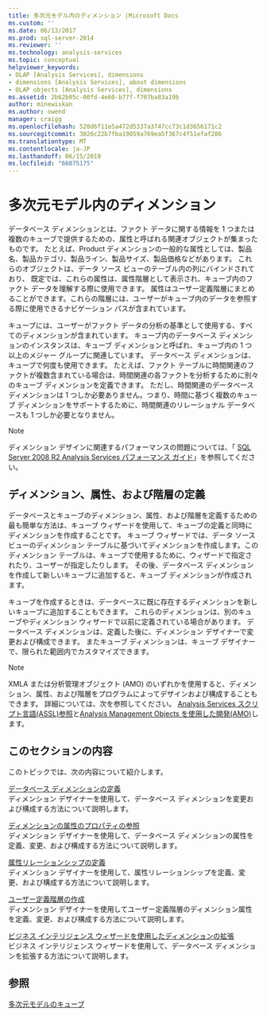 ```yaml
---
title: 多次元モデル内のディメンション |Microsoft Docs
ms.custom: ''
ms.date: 06/13/2017
ms.prod: sql-server-2014
ms.reviewer: ''
ms.technology: analysis-services
ms.topic: conceptual
helpviewer_keywords:
- OLAP [Analysis Services], dimensions
- dimensions [Analysis Services], about dimensions
- OLAP objects [Analysis Services], dimensions
ms.assetid: 2b62b05c-00fd-4e60-b77f-f707ba83a19b
author: minewiskan
ms.author: owend
manager: craigg
ms.openlocfilehash: 520d6f11e5a472d5337a3747cc73c1d3656171c2
ms.sourcegitcommit: 3026c22b7fba19059a769ea5f367c4f51efaf286
ms.translationtype: MT
ms.contentlocale: ja-JP
ms.lasthandoff: 06/15/2019
ms.locfileid: "66075175"
---
```

# <a name="dimensions-in-multidimensional-models"></a>多次元モデル内のディメンション
  データベース ディメンションとは、ファクト データに関する情報を 1 つまたは複数のキューブで提供するための、属性と呼ばれる関連オブジェクトが集まったものです。 たとえば、Product ディメンションの一般的な属性としては、製品名、製品カテゴリ、製品ライン、製品サイズ、製品価格などがあります。 これらのオブジェクトは、データ ソース ビューのテーブル内の列にバインドされており、 既定では、これらの属性は、属性階層として表示され、キューブ内のファクト データを理解する際に使用できます。 属性はユーザー定義階層にまとめることができます。これらの階層には、ユーザーがキューブ内のデータを参照する際に使用できるナビゲーション パスが含まれています。  
  
 キューブには、ユーザーがファクト データの分析の基準として使用する、すべてのディメンションが含まれています。 キューブ内のデータベース ディメンションのインスタンスは、キューブ ディメンションと呼ばれ、キューブ内の 1 つ以上のメジャー グループに関連しています。 データベース ディメンションは、キューブで何度も使用できます。 たとえば、ファクト テーブルに時間関連のファクトが複数含まれている場合は、時間関連の各ファクトを分析するために別々のキューブ ディメンションを定義できます。 ただし、時間関連のデータベース ディメンションは 1 つしか必要ありません。つまり、時間に基づく複数のキューブ ディメンションをサポートするために、時間関連のリレーショナル データベースも 1 つしか必要となりません。  
  
> [!NOTE]  
>  ディメンション デザインに関連するパフォーマンスの問題については、「 [SQL Server 2008 R2 Analysis Services パフォーマンス ガイド](https://go.microsoft.com/fwlink/?LinkId=306717)」を参照してください。  
  
## <a name="defining-dimensions-attributes-and-hierarchies"></a>ディメンション、属性、および階層の定義  
 データベースとキューブのディメンション、属性、および階層を定義するための最も簡単な方法は、キューブ ウィザードを使用して、キューブの定義と同時にディメンションを作成することです。 キューブ ウィザードでは、データ ソース ビューのディメンション テーブルに基づいてディメンションを作成します。このディメンション テーブルは、キューブで使用するために、ウィザードで指定されたり、ユーザーが指定したりします。 その後、データベース ディメンションを作成して新しいキューブに追加すると、キューブ ディメンションが作成されます。  
  
 キューブを作成するときは、データベースに既に存在するディメンションを新しいキューブに追加することもできます。 これらのディメンションは、別のキューブやディメンション ウィザードで以前に定義されている場合があります。 データベース ディメンションは、定義した後に、ディメンション デザイナーで変更および構成できます。 またキューブ ディメンションは、キューブ デザイナーで、限られた範囲内でカスタマイズできます。  
  
> [!NOTE]  
>  XMLA または分析管理オブジェクト (AMO) のいずれかを使用すると、ディメンション、属性、および階層をプログラムによってデザインおよび構成することもできます。 詳細については、次を参照してください。 [Analysis Services スクリプト言語&#40;ASSL&#41;参照](https://docs.microsoft.com/bi-reference/assl/analysis-services-scripting-language-assl-for-xmla)と[Analysis Management Objects を使用した開発&#40;AMO&#41;](https://docs.microsoft.com/bi-reference/amo/developing-with-analysis-management-objects-amo)します。  
  
## <a name="in-this-section"></a>このセクションの内容  
 このトピックでは、次の内容について紹介します。  
  
 [データベース ディメンションの定義](define-database-dimensions.md)  
 ディメンション デザイナーを使用して、データベース ディメンションを変更および構成する方法について説明します。  
  
 [ディメンションの属性のプロパティの参照](dimension-attribute-properties-reference.md)  
 ディメンション デザイナーを使用して、データベース ディメンションの属性を定義、変更、および構成する方法について説明します。  
  
 [属性リレーションシップの定義](attribute-relationships-define.md)  
 ディメンション デザイナーを使用して、属性リレーションシップを定義、変更、および構成する方法について説明します。  
  
 [ユーザー定義階層の作成](user-defined-hierarchies-create.md)  
 ディメンション デザイナーを使用してユーザー定義階層のディメンション属性を定義、変更、および構成する方法について説明します。  
  
 [ビジネス インテリジェンス ウィザードを使用したディメンションの拡張](../use-the-business-intelligence-wizard-to-enhance-dimensions.md)  
 ビジネス インテリジェンス ウィザードを使用して、データベース ディメンションを拡張する方法について説明します。  
  
## <a name="see-also"></a>参照  
 [多次元モデルのキューブ](cubes-in-multidimensional-models.md)  
  
  
